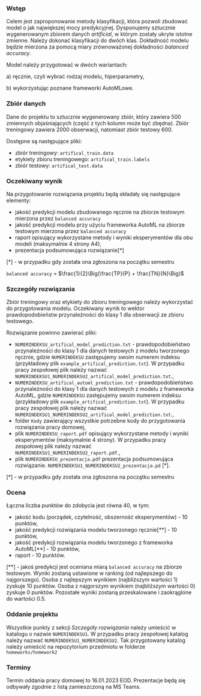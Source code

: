 
### Wstęp

Celem jest zaproponowanie metody klasyfikacji, która pozwoli zbudować model o jak największej mocy predykcyjnej. Dysponujemy sztucznie wygenerowanym zbiorem danych _artificial_, w którym zostały ukryte istotne zmienne. Należy dokonać klasyfikacji do dwóch klas. Dokładność modelu będzie mierzona za pomocą miary zrównoważonej dokładności _balanced accuracy_.

Model należy przygotować w dwóch wariantach:

a) ręcznie, czyli wybrać rodzaj modelu, hiperparametry,

b) wykorzystując poznane frameworki AutoMLowe.

### Zbiór danych

Dane do projektu to sztucznie wygenerowany zbiór, który zawiera 500 zmiennych objaśniających (część z tych kolumn może być zbędna). Zbiór treningowy zawiera 2000 obserwacji, natomiast zbiór testowy 600.

Dostępne są następujące pliki:

-   zbiór treningowy: `artifical_train.data`
-   etykiety zbioru treningowego: `artifical_train.labels`
-   zbiór testowy: `artifical_test.data`

### Oczekiwany wynik

Na przygotowanie rozwiązania projektu będą składały się następujące elementy:

-   jakość predykcji modelu zbudowanego ręcznie na zbiorze testowym mierzona przez `balanced accuracy`
-   jakość predykcji modelu przy użyciu frameworka AutoML na zbiorze testowym mierzona przez `balanced accuracy`
-   raport opisujący wykorzystane metody i wyniki eksperymentów dla obu modeli (maksymalnie 4 strony A4),
-   prezentacja podsumowująca rozwiązanie[*]

[*] - w przypadku gdy została ona zgłoszona na początku semestru

`balanced accuracy` = $\frac{1}{2}\Big(\frac{TP}{P} + \frac{TN}{N}\Big)$

### Szczegóły rozwiązania

Zbiór treningowy oraz etykiety do zbioru treningowego należy wykorzystać do przygotowania modelu. Oczekiwany wynik to wektor prawdopodobieństw przynależności do klasy 1 dla obserwacji ze zbioru testowego.

Rozwiązanie powinno zawierać pliki:

-   `NUMERINDEKSU_artifical_model_prediction.txt` - prawdopodobieństwo przynależności do klasy 1 dla danych testowych z modelu tworzonego ręcznie, gdzie `NUMERINDEKSU` zastępujemy swoim numerem indeksu (przykładowy plik `example_artifical_prediction.txt`). W przypadku pracy zespołowej plik należy nazwać `NUMERINDEKSU1_NUMERINDEKSU2_artifical_model_prediction.txt`.,
-   `NUMERINDEKSU_artifical_automl_prediction.txt` - prawdopodobieństwo przynależności do klasy 1 dla danych testowych z modelu z frameworka AutoML, gdzie `NUMERINDEKSU` zastępujemy swoim numerem indeksu (przykładowy plik `example_artifical_prediction.txt`). W przypadku pracy zespołowej plik należy nazwać `NUMERINDEKSU1_NUMERINDEKSU2_artifical_model_prediction.txt`.,
-   folder `Kody` zawierający wszystkie potrzebne kody do przygotowania rozwiązania pracy domowej,
-   plik `NUMERINDEKSU_raport.pdf` opisujący wykorzystane metody i wyniki eksperymentów (maksymalnie 4 strony). W przypadku pracy zespołowej plik należy nazwać `NUMERINDEKSU1_NUMERINDEKSU2_raport.pdf`.,
-   plik `NUMERINDEKSU_prezentacja.pdf` prezentacja podsumowująca rozwiązanie. `NUMERINDEKSU1_NUMERINDEKSU2_prezentacja.pd` [*].

[*] - w przypadku gdy została ona zgłoszona na początku semestru

### Ocena

Łączna liczba punktów do zdobycia jest równa 40, w tym:

-   jakość kodu (porządek, czytelność, obszerność eksperymentów) - 10 punktów,
-   jakość predykcji rozwiązania modelu tworzonego ręcznie[**] - 10 punktów,
-   jakość predykcji rozwiązania modelu tworzonego z frameworka AutoML[**] - 10 punktów,
-   raport - 10 punktów.

[**] - jakoś predykcji jest oceniana miarą `balanced accuracy` na zbiorze testowym. Wyniki zostaną ustawione w ranking (od najlepszego do najgorszego). Osoba z najlepszym wynikiem (najbliższym wartości 1) zyskuje 10 punktów. Osoba z najgorszym wynikiem (najbliższym wartości 0) zyskuje 0 punktów. Pozostałe wyniki zostaną przeskalowane i zaokrąglone do wartości 0.5.

### Oddanie projektu

Wszystkie punkty z sekcji _Szczegóły rozwiązania_ należy umieścić w katalogu o nazwie `NUMERINDEKSU1`. W przypadku pracy zespołowej katalog należy nazwać `NUMERINDEKSU1_NUMERINDEKSU2`. Tak przygotowany katalog należy umieścić na repozytorium przedmiotu w folderze `homeworks/homework2`

### Terminy

Termin oddania pracy domowej to 16.01.2023 EOD. Prezentacje będą się odbywały zgodnie z listą zamieszczoną na MS Teams.
